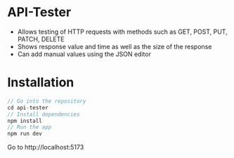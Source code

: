 # API-Tester
- Allows testing of HTTP requests with methods such as GET, POST, PUT, PATCH, DELETE
- Shows response value and time as well as the size of the response
- Can add manual values using the JSON editor


# Installation

```js
// Go into the repository
cd api-tester
// Install dependencies
npm install
// Run the app
npm run dev
```


Go to http://localhost:5173
